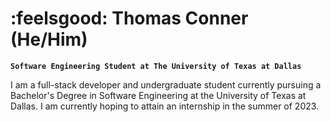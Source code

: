 # :feelsgood: Thomas Conner (He/Him)

**`Software Engineering Student at The University of Texas at Dallas`**

I am a full-stack developer and undergraduate student currently pursuing a Bachelor's Degree in Software Engineering 
at the University of Texas at Dallas. I am currently hoping to attain an internship in the summer of 2023.



<!--
**ThomasDanger/ThomasDanger** is a ✨ _special_ ✨ repository because its `README.md` (this file) appears on your GitHub profile.

Here are some ideas to get you started:

- 🔭 I’m currently working on ...
- 🌱 I’m currently learning ...
- 👯 I’m looking to collaborate on ...
- 🤔 I’m looking for help with ...
- 💬 Ask me about ...
- 📫 How to reach me: ...
- 😄 Pronouns: ...
- ⚡ Fun fact: ...
-->
